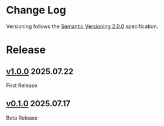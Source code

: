 # Change Log
Versioning follows the [Semantic Versioning 2.0.0](https://semver.org/) specification.

# Release

## [v1.0.0](./v1/v1.0.0.md) 2025.07.22
First Release

## [v0.1.0](./beta/v0.1.0.md) 2025.07.17
Beta Release